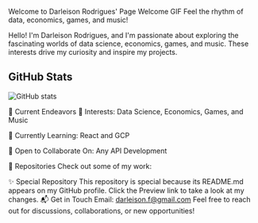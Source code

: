 Welcome to Darleison Rodrigues' Page
Welcome GIF
Feel the rhythm of data, economics, games, and music!

Hello! I'm Darleison Rodrigues, and I'm passionate about exploring the fascinating worlds of data science, economics, games, and music. These interests drive my curiosity and inspire my projects.
## GitHub Stats
![ GitHub stats](https://github-readme-stats.vercel.app/api?username=DarleisonRodriguesOSF&show_icons=true&theme=cobalt)

🚀 Current Endeavors
👀 Interests:
Data Science, Economics, Games, and Music

🌱 Currently Learning:
React and GCP

💞️ Open to Collaborate On:
Any API Development

📂 Repositories
Check out some of my work:

✨ Special Repository
This repository is special because its README.md appears on my GitHub profile. Click the Preview link to take a look at my changes.
📬 Get in Touch
Email:
darleison.f@gmail.com
Feel free to reach out for discussions, collaborations, or new opportunities!
